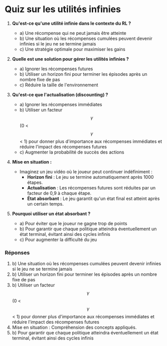 # Quiz sur les utilités infinies

1. **Qu'est-ce qu'une utilité infinie dans le contexte du RL ?**
   - a) Une récompense qui ne peut jamais être atteinte
   - b) Une situation où les récompenses cumulées peuvent devenir infinies si le jeu ne se termine jamais
   - c) Une stratégie optimale pour maximiser les gains

2. **Quelle est une solution pour gérer les utilités infinies ?**
   - a) Ignorer les récompenses futures
   - b) Utiliser un horizon fini pour terminer les épisodes après un nombre fixe de pas
   - c) Réduire la taille de l'environnement

3. **Qu'est-ce que l'actualisation (discounting) ?**
   - a) Ignorer les récompenses immédiates
   - b) Utiliser un facteur $$\gamma$$ (0 < $$\gamma$$ < 1) pour donner plus d'importance aux récompenses immédiates et réduire l'impact des récompenses futures
   - c) Augmenter la probabilité de succès des actions

4. **Mise en situation :**
   - Imaginez un jeu vidéo où le joueur peut continuer indéfiniment :
     - **Horizon fini** : Le jeu se termine automatiquement après 1000 étapes.
     - **Actualisation** : Les récompenses futures sont réduites par un facteur de 0,9 à chaque étape.
     - **État absorbant** : Le jeu garantit qu'un état final est atteint après un certain temps.

5. **Pourquoi utiliser un état absorbant ?**
   - a) Pour éviter que le joueur ne gagne trop de points
   - b) Pour garantir que chaque politique atteindra éventuellement un état terminal, évitant ainsi des cycles infinis
   - c) Pour augmenter la difficulté du jeu

### Réponses

1. b) Une situation où les récompenses cumulées peuvent devenir infinies si le jeu ne se termine jamais
2. b) Utiliser un horizon fini pour terminer les épisodes après un nombre fixe de pas
3. b) Utiliser un facteur $$\gamma$$ (0 < $$\gamma$$ < 1) pour donner plus d'importance aux récompenses immédiates et réduire l'impact des récompenses futures
4. Mise en situation : Compréhension des concepts appliqués.
5. b) Pour garantir que chaque politique atteindra éventuellement un état terminal, évitant ainsi des cycles infinis

